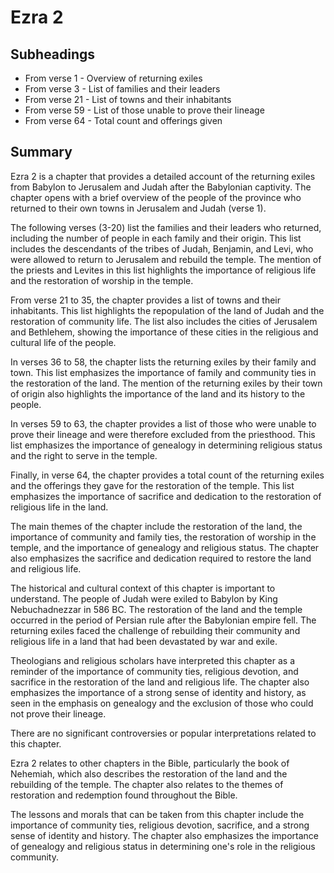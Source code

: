 # Ezra 2

## Subheadings

* From verse 1 - Overview of returning exiles
* From verse 3 - List of families and their leaders
* From verse 21 - List of towns and their inhabitants
* From verse 59 - List of those unable to prove their lineage
* From verse 64 - Total count and offerings given

## Summary

Ezra 2 is a chapter that provides a detailed account of the returning exiles from Babylon to Jerusalem and Judah after the Babylonian captivity. The chapter opens with a brief overview of the people of the province who returned to their own towns in Jerusalem and Judah (verse 1).

The following verses (3-20) list the families and their leaders who returned, including the number of people in each family and their origin. This list includes the descendants of the tribes of Judah, Benjamin, and Levi, who were allowed to return to Jerusalem and rebuild the temple. The mention of the priests and Levites in this list highlights the importance of religious life and the restoration of worship in the temple.

From verse 21 to 35, the chapter provides a list of towns and their inhabitants. This list highlights the repopulation of the land of Judah and the restoration of community life. The list also includes the cities of Jerusalem and Bethlehem, showing the importance of these cities in the religious and cultural life of the people.

In verses 36 to 58, the chapter lists the returning exiles by their family and town. This list emphasizes the importance of family and community ties in the restoration of the land. The mention of the returning exiles by their town of origin also highlights the importance of the land and its history to the people.

In verses 59 to 63, the chapter provides a list of those who were unable to prove their lineage and were therefore excluded from the priesthood. This list emphasizes the importance of genealogy in determining religious status and the right to serve in the temple.

Finally, in verse 64, the chapter provides a total count of the returning exiles and the offerings they gave for the restoration of the temple. This list emphasizes the importance of sacrifice and dedication to the restoration of religious life in the land.

The main themes of the chapter include the restoration of the land, the importance of community and family ties, the restoration of worship in the temple, and the importance of genealogy and religious status. The chapter also emphasizes the sacrifice and dedication required to restore the land and religious life.

The historical and cultural context of this chapter is important to understand. The people of Judah were exiled to Babylon by King Nebuchadnezzar in 586 BC. The restoration of the land and the temple occurred in the period of Persian rule after the Babylonian empire fell. The returning exiles faced the challenge of rebuilding their community and religious life in a land that had been devastated by war and exile.

Theologians and religious scholars have interpreted this chapter as a reminder of the importance of community ties, religious devotion, and sacrifice in the restoration of the land and religious life. The chapter also emphasizes the importance of a strong sense of identity and history, as seen in the emphasis on genealogy and the exclusion of those who could not prove their lineage.

There are no significant controversies or popular interpretations related to this chapter.

Ezra 2 relates to other chapters in the Bible, particularly the book of Nehemiah, which also describes the restoration of the land and the rebuilding of the temple. The chapter also relates to the themes of restoration and redemption found throughout the Bible.

The lessons and morals that can be taken from this chapter include the importance of community ties, religious devotion, sacrifice, and a strong sense of identity and history. The chapter also emphasizes the importance of genealogy and religious status in determining one's role in the religious community.